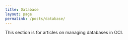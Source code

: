 ```yaml
---
title: Database
layout: page
permalink: /posts/database/
---
```


This section is for articles on managing databases in OCI. 